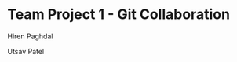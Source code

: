 # Team Project 1 - Git Collaboration 
<p class="h4">Hiren Paghdal </p> 
<p class="h4">Utsav Patel </p>
